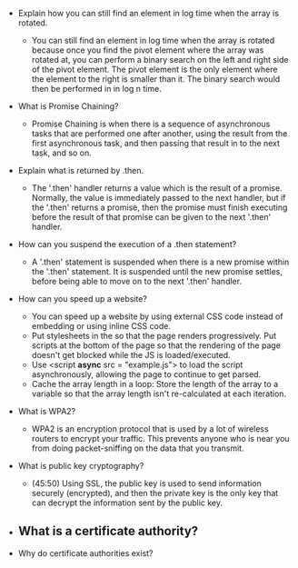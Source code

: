 - Explain how you can still find an element in log time when the array is rotated.
  - You can still find an element in log time when the array is rotated because once you find the pivot element where the array was rotated at, you can perform a binary search on the left and right side of the pivot element. The pivot element is the only element where the element to the right is smaller than it. The binary search would then be performed in in log n time.


- What is Promise Chaining?
  - Promise Chaining is when there is a sequence of asynchronous tasks that are performed one after another, using the result from the first asynchronous task, and then passing that result in to the next task, and so on.


- Explain what is returned by .then.
  - The '.then' handler returns a value which is the result of a promise. Normally, the value is immediately passed to the next handler, but if the '.then' returns a promise, then the promise must finish executing before the result of that promise can be given to the next '.then' handler.


- How can you suspend the execution of a .then statement?
  - A '.then' statement is suspended when there is a new promise within the '.then' statement. It is suspended until the new promise settles, before being able to move on to the next '.then' handler.


- How can you speed up a website?
  - You can speed up a website by using external CSS code instead of embedding or using inline CSS code.
  - Put stylesheets in the <head> so that the page renders progressively. Put scripts at the bottom of the page so that the rendering of the page doesn't get blocked while the JS is loaded/executed.
  - Use <script **async** src = "example.js"> to load the script asynchronously, allowing the page to continue to get parsed.
  - Cache the array length in a loop: Store the length of the array to a variable so that the array length isn't re-calculated at each iteration.


- What is WPA2?
  - WPA2 is an encryption protocol that is used by a lot of wireless routers to encrypt your traffic. This prevents anyone who is near you from doing packet-sniffing on the data that you transmit.


- What is public key cryptography?
  - (45:50) Using SSL, the public key is used to send information securely (encrypted), and then the private key is the only key that can decrypt the information sent by the public key.


- What is a certificate authority?
  - 

- Why do certificate authorities exist?
